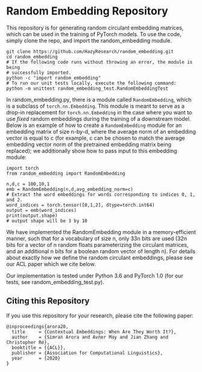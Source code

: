 # Random Embedding Repository

This repository is for generating random circulant embedding matrices, which can
be used in the training of PyTorch models.
To use the code, simply clone the repo, and import the random_embedding module.

```
git clone https://github.com/HazyResearch/random_embedding.git
cd random_embedding
# If the following code runs without throwing an error, the module is being
# successfully imported.
python -c "import random_embedding"
# To run our unit tests locally, execute the following command:
python -m unittest random_embedding_test.RandomEmbeddingTest
```

In random_embedding.py, there is a module called ```RandomEmbedding```, which is a
subclass of ```torch.nn.Embedding```. This module is meant to serve as a drop-in
replacement for ```torch.nn.Embedding``` in the case where you want to use
*fixed* random embeddings during the training of a downstream model. Below is an
example of how to create a ```RandomEmbedding``` module for an embedding matrix
of size n-by-d, where the average norm of an embedding vector is equal to c (for
example, c can be chosen to match the average embedding vector norm of the 
pretrained embedding matrix being replaced); we additionally show how to pass
input to this embedding module:

```
import torch
from random_embedding import RandomEmbedding

n,d,c = 100,10,1
emb = RandomEmbedding(n,d,avg_embedding_norm=c)
# Extract the word embeddings for words corresponding to indices 0, 1, and 2.
word_indices = torch.tensor([0,1,2], dtype=torch.int64)
output = emb(word_indices)
print(output.shape)
# output shape will be 3 by 10
```

We have implemented the RandomEmbedding module in a memory-efficient manner,
such that for a vocabulary of size n, only 33n bits are used (32n bits for a
vector of n random floats parameterizing the circulant matrices, and an
additional n bits for a boolean random vector of length n).  For details about
exactly how we define the random circulant embeddings, please see our ACL paper
which we cite below.

Our implementation is tested under Python 3.6 and PyTorch 1.0 (for our tests,
see random_embedding_test.py).

## Citing this Repository

If you use this repository for your research, please cite the following paper:

```
@inproceedings{arora20,
  title     = {Contextual Embeddings: When Are They Worth It?},
  author    = {Simran Arora and Avner May and Jian Zhang and Christopher Ré},
  booktitle = {{ACL}},
  publisher = {Association for Computational Linguistics},
  year      = {2020}
}
```
